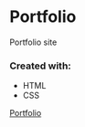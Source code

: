# Portfolio
Portfolio site


### Created with: ###

 * HTML
 * CSS

[Portfolio](https://engga86.github.io/Simple-Todo-List/index.html)

